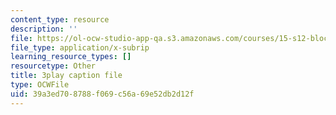 ```yaml
---
content_type: resource
description: ''
file: https://ol-ocw-studio-app-qa.s3.amazonaws.com/courses/15-s12-blockchain-and-money-fall-2018/39a3ed708788f069c56a69e52db2d12f_uNqMBBbb6UI.srt
file_type: application/x-subrip
learning_resource_types: []
resourcetype: Other
title: 3play caption file
type: OCWFile
uid: 39a3ed70-8788-f069-c56a-69e52db2d12f
---
```

